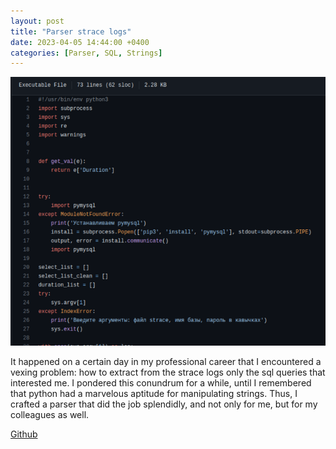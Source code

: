 ```yaml
---
layout: post
title: "Parser strace logs"
date: 2023-04-05 14:44:00 +0400
categories: [Parser, SQL, Strings]
---
```


<!-- ![Screenshot.png](/static/images/strace_parser.png) -->
<center>
<picture>
  <source media="(max-width: 375px)" srcset="/static/images/strace_parser-375w.png">
  <source media="(max-width: 640px)" srcset="/static/images/strace_parser.png">
  <img src="/static/images/strace_parser.png" alt="Screenshot">
</picture>
</center>

It happened on a certain day in my professional career that I encountered a vexing problem: how to extract from the strace logs only the sql queries that interested me. I pondered this conundrum for a while, until I remembered that python had a marvelous aptitude for manipulating strings. Thus, I crafted a parser that did the job splendidly, and not only for me, but for my colleagues as well.


[Github](https://github.com/ta0ma0/strace_sql_parse2)
